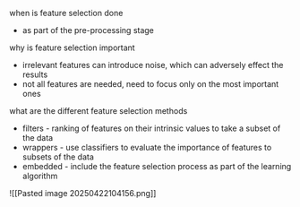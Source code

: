 when is feature selection done
- as part of the pre-processing stage

why is feature selection important
- irrelevant features can introduce noise, which can adversely effect the results
- not all features are needed, need to focus only on the most important ones

what are the different feature selection methods
- filters - ranking of features on their intrinsic values to take a subset of the data
- wrappers - use classifiers to evaluate the importance of features to subsets of the data 
- embedded - include the feature selection process as part of the learning algorithm 

![[Pasted image 20250422104156.png]]